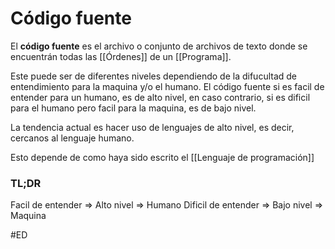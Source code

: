 # Código fuente
El **código fuente** es el archivo o conjunto de archivos de texto donde se encuentrán todas las [[Órdenes]] de un [[Programa]].

Este puede ser de diferentes niveles dependiendo de la difucultad de entendimiento para la maquina y/o el humano. El código fuente si es facil de entender para un humano, es de alto nivel, en caso contrario, si es dificil para el humano pero facil para la maquina, es de bajo nivel.

La tendencia actual es hacer uso de lenguajes de alto nivel, es decir, cercanos al lenguaje humano.

Esto depende de como haya sido escrito el [[Lenguaje de programación]]

### TL;DR

Facil de entender => Alto nivel => Humano
Dificil de entender	=> Bajo nivel => Maquina 

#ED